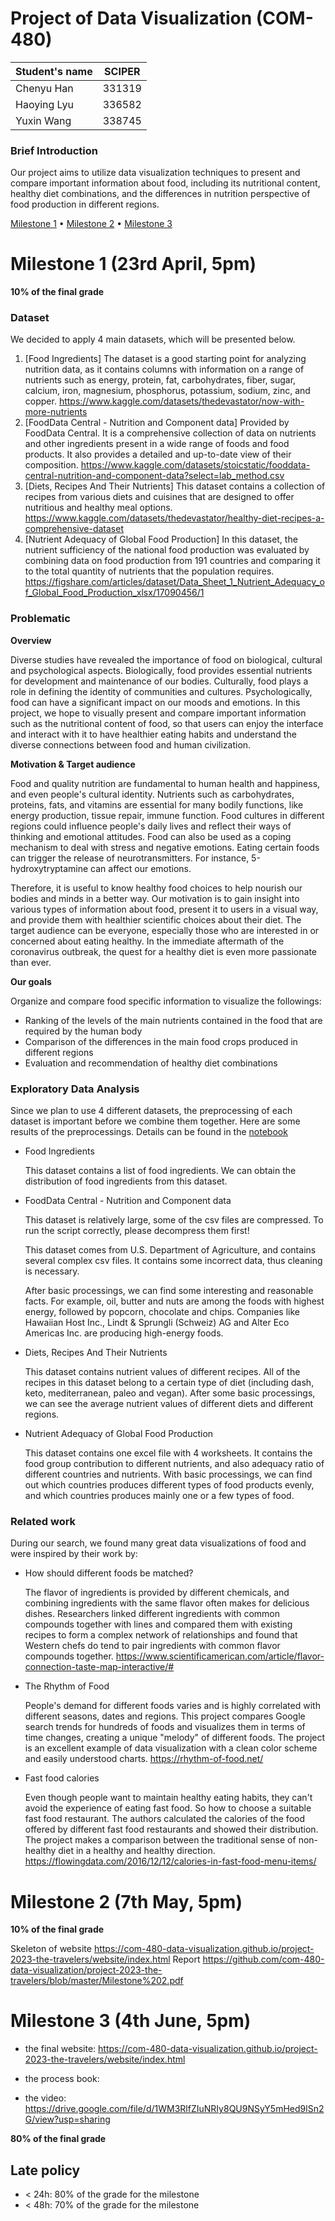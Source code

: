 # Project of Data Visualization (COM-480)

| Student's name | SCIPER |
| -------------- | ------ |
| Chenyu Han| 331319|
| Haoying Lyu| 336582|
| Yuxin Wang| 338745|

### Brief Introduction
Our project aims to utilize data visualization techniques to present and compare important information about food, including its nutritional content, healthy diet combinations, and the differences in nutrition perspective of food production in different regions.

[Milestone 1](#milestone-1-23rd-April-5pm) • [Milestone 2](#milestone-2-7th-May-5pm) • [Milestone 3](#milestone-3-4th-June-5pm)

# Milestone 1 (23rd April, 5pm)

**10% of the final grade**

### Dataset
We decided to apply 4 main datasets, which will be presented below. 
1. [Food Ingredients] The dataset is a good starting point for analyzing nutrition data, as it contains columns with information on a range of nutrients such as energy, protein, fat, carbohydrates, fiber, sugar, calcium, iron, magnesium, phosphorus, potassium, sodium, zinc, and copper.
https://www.kaggle.com/datasets/thedevastator/now-with-more-nutrients
2. [FoodData Central - Nutrition and Component data] Provided by FoodData Central. It is a comprehensive collection of data on nutrients and other ingredients present in a wide range of foods and food products. It also provides a detailed and up-to-date view of their composition. 
https://www.kaggle.com/datasets/stoicstatic/fooddata-central-nutrition-and-component-data?select=lab_method.csv
3. [Diets, Recipes And Their Nutrients] This dataset contains a collection of recipes from various diets and cuisines that are designed to offer nutritious and healthy meal options.
https://www.kaggle.com/datasets/thedevastator/healthy-diet-recipes-a-comprehensive-dataset
4. [Nutrient Adequacy of Global Food Production] In this dataset, the nutrient sufficiency of the national food production was evaluated by combining data on food production from 191 countries and comparing it to the total quantity of nutrients that the population requires.
https://figshare.com/articles/dataset/Data_Sheet_1_Nutrient_Adequacy_of_Global_Food_Production_xlsx/17090456/1



### Problematic
**Overview**

 Diverse studies have revealed the importance of food on biological, cultural and psychological aspects. Biologically, food provides essential nutrients for development and maintenance of our bodies. Culturally, food plays a role in defining the identity of communities and cultures. Psychologically, food can have a significant impact on our moods and emotions. In this project, we hope to visually present and compare important information such as the nutritional content of food, so that users can enjoy the interface and interact with it to have healthier eating habits and understand the diverse connections between food and human civilization.

**Motivation & Target audience**


Food and quality nutrition are fundamental to human health and happiness, and even people's cultural identity.  Nutrients such as carbohydrates, proteins, fats, and vitamins are essential for many bodily functions, like energy production, tissue repair, immune function. Food cultures in different regions could influence people's daily lives and reflect their ways of thinking and emotional attitudes. Food can also be used as a coping mechanism to deal with stress and negative emotions. Eating certain foods can trigger the release of neurotransmitters. For instance, 5-hydroxytryptamine can affect our emotions.

Therefore, it is useful to know healthy food choices to help nourish our bodies and minds in a better way. Our motivation is to gain insight into various types of information about food, present it to users in a visual way, and provide them with healthier scientific choices about their diet. The target audience can be everyone, especially those who are interested in or concerned about eating healthy. In the immediate aftermath of the coronavirus outbreak, the quest for a healthy diet is even more passionate than ever. 

**Our goals**

Organize and compare food specific information to visualize the followings:
- Ranking of the levels of the main nutrients contained in the food that are required by the human body
- Comparison of the differences in the main food crops produced in different regions
- Evaluation and recommendation of healthy diet combinations



### Exploratory Data Analysis

Since we plan to use 4 different datasets, the preprocessing of each dataset is important before we combine them together. Here are some results of the preprocessings. Details can be found in the [notebook](https://github.com/com-480-data-visualization/project-2023-the-travelers/blob/master/Notebook/Milestone1.ipynb)
- Food Ingredients
    
    This dataset contains a list of food ingredients. We can obtain the distribution of food ingredients from this dataset.

- FoodData Central - Nutrition and Component data

    This dataset is relatively large, some of the csv files are compressed. To run the script correctly, please decompress them first!

    This dataset comes from U.S. Department of Agriculture, and contains several complex csv files. It contains some incorrect data, thus cleaning is necessary. 

    After basic processings, we can find some interesting and reasonable facts. For example, oil, butter and nuts are among the foods with highest energy, followed by popcorn, chocolate and chips. Companies like Hawaiian Host Inc., Lindt & Sprungli (Schweiz) AG and Alter Eco Americas Inc. are producing high-energy foods.

- Diets, Recipes And Their Nutrients

    This dataset contains nutrient values of different recipes. All of the recipes in this dataset belong to a certain type of diet (including dash, keto, mediterranean, paleo and vegan). After some basic processings, we can see the average nutrient values of different diets and different regions.

- Nutrient Adequacy of Global Food Production

    This dataset contains one excel file with 4 worksheets. It contains the food group contribution to different nutrients, and also adequacy ratio of different countries and nutrients. With basic processings, we can find out which countries produces different types of food products evenly, and which countries produces mainly one or a few types of food.

### Related work

During our search, we found many great data visualizations of food and were inspired by their work by:
- How should different foods be matched?

    The flavor of ingredients is provided by different chemicals, and combining ingredients with the same flavor often makes for delicious dishes. Researchers linked different ingredients with common compounds together with lines and compared them with existing recipes to form a complex network of relationships and found that Western chefs do tend to pair ingredients with common flavor compounds together. 
    https://www.scientificamerican.com/article/flavor-connection-taste-map-interactive/#

- The Rhythm of Food

    People's demand for different foods varies and is highly correlated with different seasons, dates and regions. This project compares Google search trends for hundreds of foods and visualizes them in terms of time changes, creating a unique "melody" of different foods. The project is an excellent example of data visualization with a clean color scheme and easily understood charts.
    https://rhythm-of-food.net/

- Fast food calories

    Even though people want to maintain healthy eating habits, they can't avoid the experience of eating fast food. So how to choose a suitable fast food restaurant. The authors calculated the calories of the food offered by different fast food restaurants and showed their distribution. The project makes a comparison between the traditional sense of non-healthy diet in a healthy and healthy direction.
    https://flowingdata.com/2016/12/12/calories-in-fast-food-menu-items/


# Milestone 2 (7th May, 5pm)

**10% of the final grade**

Skeleton of website https://com-480-data-visualization.github.io/project-2023-the-travelers/website/index.html
Report https://github.com/com-480-data-visualization/project-2023-the-travelers/blob/master/Milestone%202.pdf


# Milestone 3 (4th June, 5pm)
- the final website: https://com-480-data-visualization.github.io/project-2023-the-travelers/website/index.html

- the process book:

- the video: https://drive.google.com/file/d/1WM3RlfZIuNRIy8QU9NSyY5mHed9lSn2G/view?usp=sharing

**80% of the final grade**


## Late policy

- < 24h: 80% of the grade for the milestone
- < 48h: 70% of the grade for the milestone

